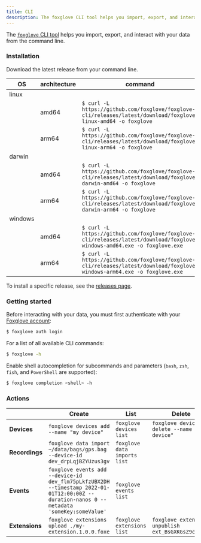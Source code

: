 ```yaml
---
title: CLI
description: The foxglove CLI tool helps you import, export, and interact with your data from the command line.
---
```


The [`foxglove` CLI tool](https://github.com/foxglove/foxglove-cli) helps you import, export, and interact with your data from the command line.

### Installation

Download the latest release from your command line.

| OS      | architecture | command                                                                                                                  |
| ------- | ------------ | ------------------------------------------------------------------------------------------------------------------------ |
| linux   |
|         | amd64        | `$ curl -L https://github.com/foxglove/foxglove-cli/releases/latest/download/foxglove-linux-amd64 -o foxglove`           |
|         | arm64        | `$ curl -L https://github.com/foxglove/foxglove-cli/releases/latest/download/foxglove-linux-arm64 -o foxglove`           |
| darwin  |
|         | amd64        | `$ curl -L https://github.com/foxglove/foxglove-cli/releases/latest/download/foxglove-darwin-amd64 -o foxglove`          |
|         | arm64        | `$ curl -L https://github.com/foxglove/foxglove-cli/releases/latest/download/foxglove-darwin-arm64 -o foxglove`          |
| windows |
|         | amd64        | `$ curl -L https://github.com/foxglove/foxglove-cli/releases/latest/download/foxglove-windows-amd64.exe -o foxglove.exe` |
|         | arm64        | `$ curl -L https://github.com/foxglove/foxglove-cli/releases/latest/download/foxglove-windows-arm64.exe -o foxglove.exe` |

To install a specific release, see the [releases page](https://github.com/foxglove/foxglove-cli/releases).

### Getting started

Before interacting with your data, you must first authenticate with your [Foxglove account](/docs/data-platform/signing-in):

```bash
$ foxglove auth login
```

For a list of all available CLI commands:

```bash
$ foxglove -h
```

Enable shell autocompletion for subcommands and parameters (`bash`, `zsh`, `fish`, and `PowerShell` are supported):

```bash
$ foxglove completion <shell> -h
```

### Actions

|                | Create                                                                                                                                    | List                         | Delete                                              |
| -------------- | ----------------------------------------------------------------------------------------------------------------------------------------- | ---------------------------- | --------------------------------------------------- |
| **Devices**    | `foxglove devices add --name "my device"`                                                                                                 | `foxglove devices list`      | `foxglove devices delete --name "my device"`        |
| **Recordings** | `foxglove data import ~/data/bags/gps.bag --device-id dev_drpLqjBZYUzus3gv`                                                               | `foxglove data imports list` |                                                     |
| **Events**     | `foxglove events add --device-id dev_flm75pLkfzUBX2DH --timestamp 2022-01-01T12:00:00Z --duration-nanos 0 --metadata 'someKey:someValue'` | `foxglove events list`       |                                                     |
| **Extensions** | `foxglove extensions upload ./my-extension.1.0.0.foxe`                                                                                    | `foxglove extensions list`   | `foxglove extensions unpublish ext_BsGXKGsZ9c4WQF1` |
